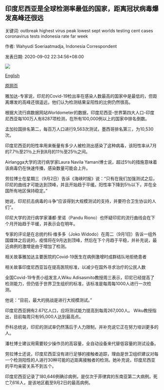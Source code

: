 ## 印度尼西亚是全球检测率最低的国家，距离冠状病毒爆发高峰还很远

关键词: outbreak highest virus peak lowest sept worlds testing cent cases coronavirus tests indonesia rate far week

作者: Wahyudi Soeriaatmadja, Indonesia Correspondent

发表日期: 2020-09-02 22:34:56+08:00

![](https://www.straitstimes.com/sites/default/files/styles/x_large/public/articles/2020/09/02/yq-indotest-02092024.jpg?itok=NeNp5CYh)

[English](Indonesia%2C%20with%20world%27s%20lowest%20testing%20rate%2C%20is%20still%20far%20from%20peak%20of%20coronavirus%20outbreak.md)

[原网页](https://www.straitstimes.com/asia/se-asia/indonesia-with-worlds-lowest-testing-rate-is-still-far-from-peak-of-coronavirus)

雅加达-专家说，印尼的Covid-19检出率在感染人数最高的国家中是最低的，但距离爆发的高峰还很遥远，他们认为检测结果呈阳性的比例仍然很高。

根据大流行病数据网站Worldometer的数据，印度尼西亚-世界第四大人口-印度尼西亚每100万人有8287项检测，在所有100,000例以上的国家中排名倒数。

孟加拉国排名第二，每百万人口进行9,563次测试，墨西哥排名第三，为10,530次。

印度尼西亚的阳性率用来衡量有多少人被检测出感染了这种病毒，该阳性率从7月的7.7％至21％上升到8月的11％至25％之间。

Airlangga大学的流行病学家Laura Navila Yamani博士说，超过5％的措施意味着该病毒仍在快速传播，感染数量可能会上升。

劳拉博士在星期三（9月2日）告诉《海峡时报》说：“只有在我们加强测试之后，印尼的曲线才可能达到顶峰，并且开始趋于平缓。阳性率下降到5％以下，并在全国所有地区保持稳定。”

她说，印尼抗击病毒的斗争“应该得到大规模测试的支持，并要符合卫生协议的人们”。

印尼大学的流行病学家潘都·里诺（Pandu Riono）也怀疑印尼的流行曲线会在下个月开始趋于平缓，并表示会在明年。

专家的评论是在总统约科·维多多（Joko Widodo）在周二（9月1日）告诉一组外国媒体之后说的，疫情将在9月达到顶峰，然后在下个月趋于平稳，并补充说，最近病例的激增是由于增加了检测。

相关故事雅加达主要医院的Covid-19医生在病例激增时成群结队地拒绝患者

相关故事印度尼西亚旨在提高医院标准，以减少在国外寻求治疗的公民人数

全国Covid-19专责小组发言人Wiku Adisasmito教授周三表示，印尼已经提高了检测能力，但仍低于世界卫生组织的标准，该标准是每周每1000人进行一次检测。

他说：“目前，最大的挑战是进行大规模测试。”

印度尼西亚拥有2.67亿人口，应将测试能力提高到每周267,000人。 Wiku教授指出，目前每周只有95,000人达到最高点。

乔科总统说，印尼的测试率仍然落后于人力限制，并补充说它正在努力培训更多的人。

潘杜博士建议用需要较少操作员的高容量，全自动设备来代替低容量的测试设备。

劳拉博士还说，印度尼西亚没有进行足够的接触者追踪，理由是世卫组织建议对每一个检测阳性的人进行30种可能的近距离接触者的检测。她补充说，印度尼西亚的平均亲密关系不到五个。

印度尼西亚记录了180,646例确诊病例，是仅次于菲律宾的东南亚第二大病例，死亡7,616人，是该地区截至9月2日的最高病例。